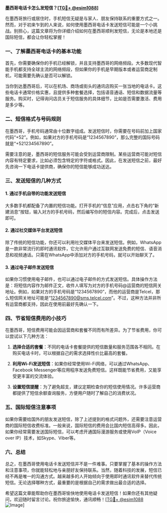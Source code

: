 **墨西哥电话卡怎么发短信？[[TG💪+ @esim1088](https://t.me/s/esim1088)]**

在墨西哥旅行或居住时，手机短信无疑是与家人、朋友保持联系的重要方式之一。然而，对于初来乍到的人来说，如何使用墨西哥电话卡发送短信可能是一个小挑战。别担心，这篇文章将为你详细介绍如何在墨西哥顺利发短信，无论是本地还是国际短信，都会让你轻松掌握！

### 一、了解墨西哥电话卡的基本功能

首先，你需要确保你的手机已经解锁，并且支持墨西哥的网络频段。大多数现代智能手机都支持全球主流的网络频段，但如果你的手机是早期版本或者运营商定制机，可能需要先确认是否可以解锁。

当你到达墨西哥后，可以在机场、商场或街头的通讯店购买一张当地的电话卡。这些电话卡通常价格实惠，且提供多种套餐选择，包括语音通话、短信和数据流量等服务。购买时，记得询问店员关于短信服务的具体细节，比如是否需要激活、费用是多少等。

### 二、短信格式与号码规则

在墨西哥，手机号码通常由十位数字组成。发送短信时，你需要在号码前加上国家代码“+52”。例如，如果对方的手机号码是“1234567890”，那么完整的国际号码就是“+521234567890”。

需要注意的是，墨西哥的短信服务可能会受到运营商限制。某些运营商可能对短信内容有特定要求，比如必须包含特定的字符或格式。因此，在发送短信之前，最好先咨询一下电话卡提供商，确保你的短信能够成功送达。

### 三、发送短信的几种方式

#### 1. **通过手机自带的功能发送短信**

大多数手机都配备了内置的短信功能。打开手机的“信息”应用，点击右下角的“新建消息”按钮，输入对方的手机号码，然后编写你的短信内容。完成后，点击发送即可。

#### 2. **通过社交媒体平台发送短信**

除了传统的短信功能，你还可以利用社交媒体平台来发送短信。例如，WhatsApp是一款非常流行的即时通讯软件，它允许用户通过互联网发送免费的短信、语音消息和视频通话。只需在WhatsApp中添加对方的手机号码，就可以开始聊天了。

#### 3. **通过电子邮件发送短信**

如果你习惯使用电子邮件，也可以通过电子邮件的方式发送短信。具体操作方法是：将短信内容作为邮件正文，收件人填写为对方的手机号码@运营商的短信网关地址。例如，如果对方的手机号码是“1234567890”，而他的运营商是Telcel，那么短信网关地址可能是“1234567890@sms.telcel.com”。不过，这种方法并非所有运营商都支持，因此在使用前最好先确认一下。

### 四、节省短信费用的小技巧

在墨西哥，短信费用可能会因运营商和套餐不同而有所差异。为了节省费用，你可以尝试以下几种方法：

1. **选择合适的套餐**：不同的电话卡套餐提供的短信数量和服务范围各不相同。在购买电话卡时，可以根据自己的需求选择性价比最高的套餐。
   
2. **利用Wi-Fi发送短信**：如果你经常使用Wi-Fi网络，可以通过WhatsApp、Facebook Messenger等应用程序发送免费短信。这样既能节省费用，又能享受更丰富的交流体验。

3. **设置短信提醒**：为了避免超支，建议定期检查你的短信使用情况。许多运营商都提供了短信余额查询服务，方便用户随时了解自己的消费状况。

### 五、国际短信注意事项

如果你需要给国外的朋友发送短信，除了上述提到的格式问题外，还需要注意运营商的国际短信收费标准。一般来说，国际短信的费用会比国内短信高得多。因此，如果你经常需要发送国际短信，可以考虑开通国际漫游服务或使用VoIP（Voice over IP）技术，如Skype、Viber等。

### 六、总结

总之，在墨西哥使用电话卡发送短信并不是一件难事。只要掌握了基本的操作方法和注意事项，你就能轻松地与亲朋好友保持联系。当然，随着科技的发展，短信已经不再是唯一的沟通方式。越来越多的人开始倾向于使用即时通讯软件来替代传统短信。无论选择哪种方式，最重要的是根据自己的需求做出最合适的选择。

希望这篇文章能帮助你在墨西哥愉快地使用电话卡发送短信！如果你还有其他疑问，欢迎随时留言讨论。祝你旅途愉快，通讯顺畅！[[TG💪+ @esim1088](https://t.me/s/esim1088) ![Image](https://i.postimg.cc/4NQfJmqS/Snipaste-2025-05-13-00-14-12.png)]
